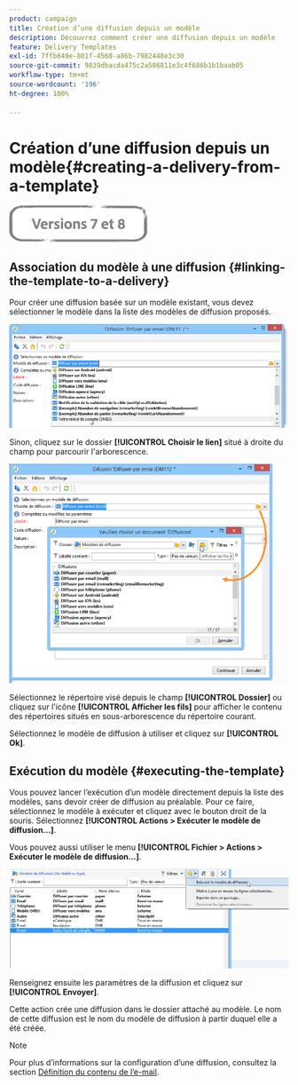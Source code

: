 ```yaml
---
product: campaign
title: Création d’une diffusion depuis un modèle
description: Découvrez comment créer une diffusion depuis un modèle
feature: Delivery Templates
exl-id: 7ffb649e-801f-4568-a86b-7982448e3c30
source-git-commit: 9839dbacda475c2a586811e3c4f686b1b1baab05
workflow-type: tm+mt
source-wordcount: '196'
ht-degree: 100%

---
```


# Création d’une diffusion depuis un modèle{#creating-a-delivery-from-a-template}

![](../../assets/common.svg)

## Association du modèle à une diffusion {#linking-the-template-to-a-delivery}

Pour créer une diffusion basée sur un modèle existant, vous devez sélectionner le modèle dans la liste des modèles de diffusion proposés.

![](assets/s_ncs_user_wizard_select_template.png)

Sinon, cliquez sur le dossier **[!UICONTROL Choisir le lien]** situé à droite du champ pour parcourir l&#39;arborescence.

![](assets/s_ncs_user_wizard_choose_link.png)

Sélectionnez le répertoire visé depuis le champ **[!UICONTROL Dossier]** ou cliquez sur l&#39;icône **[!UICONTROL Afficher les fils]** pour afficher le contenu des répertoires situés en sous-arborescence du répertoire courant.

Sélectionnez le modèle de diffusion à utiliser et cliquez sur **[!UICONTROL Ok]**.

## Exécution du modèle {#executing-the-template}

Vous pouvez lancer l’exécution d’un modèle directement depuis la liste des modèles, sans devoir créer de diffusion au préalable. Pour ce faire, sélectionnez le modèle à exécuter et cliquez avec le bouton droit de la souris. Sélectionnez **[!UICONTROL Actions > Exécuter le modèle de diffusion...]**.

Vous pouvez aussi utiliser le menu **[!UICONTROL Fichier > Actions > Exécuter le modèle de diffusion...]**.

![](assets/s_ncs_user_template_execute_menu.png)

Renseignez ensuite les paramètres de la diffusion et cliquez sur **[!UICONTROL Envoyer]**.

Cette action crée une diffusion dans le dossier attaché au modèle. Le nom de cette diffusion est le nom du modèle de diffusion à partir duquel elle a été créée.

>[!NOTE]
>
>Pour plus dʼinformations sur la configuration dʼune diffusion, consultez la section [Définition du contenu de lʼe-mail](defining-the-email-content.md).

